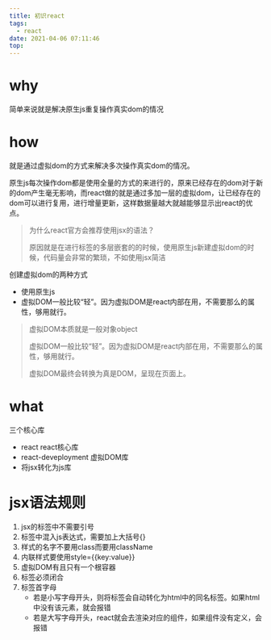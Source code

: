 ```yaml
---
title: 初识react
tags:
  - react
date: 2021-04-06 07:11:46
top:
---
```


# why

简单来说就是解决原生js重复操作真实dom的情况

# how

就是通过虚拟dom的方式来解决多次操作真实dom的情况。

原生js每次操作dom都是使用全量的方式的来进行的，原来已经存在的dom对于新的dom产生毫无影响，而react做的就是通过多加一层的虚拟dom，让已经存在的dom可以进行复用，进行增量更新，这样数据量越大就越能够显示出react的优点。

> 为什么react官方会推荐使用jsx的语法？
>
> 原因就是在进行标签的多层嵌套的的时候，使用原生js新建虚拟dom的时候，代码量会非常的繁琐，不如使用jsx简洁

创建虚拟dom的两种方式

- 使用原生js
- 虚拟DOM一般比较“轻”。因为虚拟DOM是react内部在用，不需要那么的属性，够用就行。

>虚拟DOM本质就是一般对象object
>
>虚拟DOM一般比较“轻”。因为虚拟DOM是react内部在用，不需要那么的属性，够用就行。
>
>虚拟DOM最终会转换为真是DOM，呈现在页面上。

# what

三个核心库

- react  react核心库
- react-deveployment   虚拟DOM库
- 将jsx转化为js库

# jsx语法规则

1. jsx的标签中不需要引号
2. 标签中混入js表达式，需要加上大括号{}
3. 样式的名字不要用class而要用className
4. 内联样式要使用style={{key:value}}
5. 虚拟DOM有且只有一个根容器
6. 标签必须闭合
7. 标签首字母
   - 若是小写字母开头，则将标签会自动转化为html中的同名标签。如果html中没有该元素，就会报错
   - 若是大写字母开头，react就会去渲染对应的组件，如果组件没有定义，会报错

